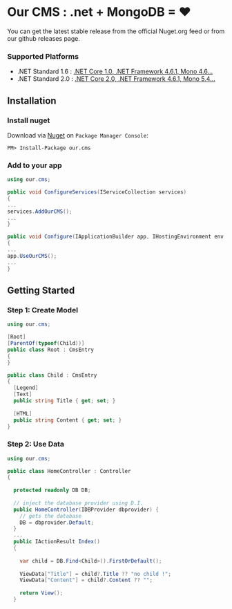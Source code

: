 Our CMS :
.net + MongoDB = ❤
=================

You can get the latest stable release from the official Nuget.org feed or from our github releases page.

### Supported Platforms
* .NET Standard 1.6 : [.NET Core 1.0, .NET Framework 4.6.1, Mono 4.6...](https://docs.microsoft.com/en-us/dotnet/standard/net-standard)
* .NET Standard 2.0 : [.NET Core 2.0, .NET Framework 4.6.1, Mono 5.4...](https://docs.microsoft.com/en-us/dotnet/standard/net-standard)

Installation
---------------

### Install nuget
Download via [Nuget](https://www.nuget.org/packages/our.cms/) on `Package Manager Console`:
```
PM> Install-Package our.cms
```

### Add to your app
```C#
using our.cms;
```

```C#
public void ConfigureServices(IServiceCollection services)
{
...
services.AddOurCMS();
...
}
```

```C#
public void Configure(IApplicationBuilder app, IHostingEnvironment env, ...
{
...
app.UseOurCMS();
...
}
```

Getting Started
---------------

### Step 1: Create Model
```C#
using our.cms;
```

```C#
[Root]
[ParentOf(typeof(Child))]
public class Root : CmsEntry
{
}

public class Child : CmsEntry
{
  [Legend]
  [Text]
  public string Title { get; set; }
  
  [HTML]
  public string Content { get; set; }
}
```

### Step 2: Use Data
```C#
using our.cms;
```

```C#
public class HomeController : Controller
{
  
  protected readonly DB DB;
  
  // inject the database provider using D.I.
  public HomeController(IDBProvider dbprovider) {
    // gets the database
    DB = dbprovider.Default;
  }
  ...
  public IActionResult Index()
  {
    
    var child = DB.Find<Child>().FirstOrDefault();
    
    ViewData["Title"] = child?.Title ?? "no child !";
    ViewData["Content"] = child?.Content ?? "";
    
    return View();
  }
```


